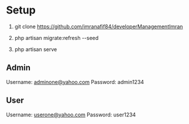 # Setup

1. git clone https://github.com/imranafif84/developerManagementImran

2. php artisan migrate:refresh --seed

3. php artisan serve

Admin
-----
Username: adminone@yahoo.com
Password: admin1234

User
-----
Username: userone@yahoo.com
Password: user1234
